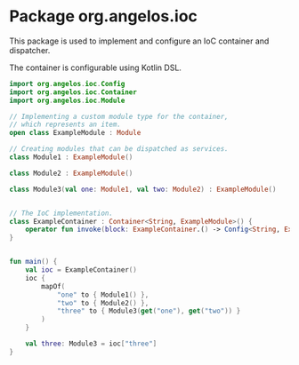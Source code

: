 # Package org.angelos.ioc

This package is used to implement and configure an IoC container and dispatcher.

The container is configurable using Kotlin DSL.

```kotlin
import org.angelos.ioc.Config
import org.angelos.ioc.Container
import org.angelos.ioc.Module

// Implementing a custom module type for the container, 
// which represents an item.
open class ExampleModule : Module

// Creating modules that can be dispatched as services.
class Module1 : ExampleModule()

class Module2 : ExampleModule()

class Module3(val one: Module1, val two: Module2) : ExampleModule()


// The IoC implementation.
class ExampleContainer : Container<String, ExampleModule>() {
    operator fun invoke(block: ExampleContainer.() -> Config<String, ExampleModule>) = config { block() }
}


fun main() {
    val ioc = ExampleContainer()
    ioc {
        mapOf(
            "one" to { Module1() },
            "two" to { Module2() },
            "three" to { Module3(get("one"), get("two")) }
        )
    }

    val three: Module3 = ioc["three"]
}
```